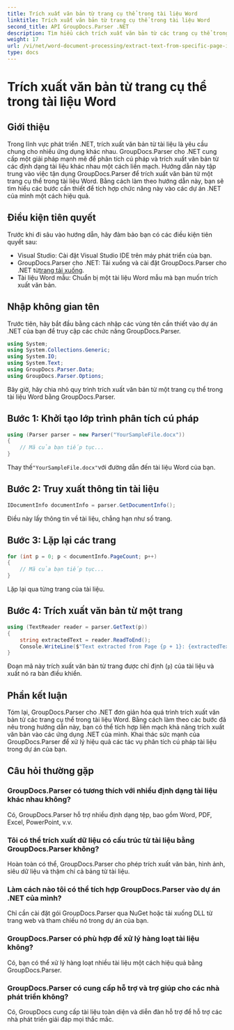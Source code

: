 ```yaml
---
title: Trích xuất văn bản từ trang cụ thể trong tài liệu Word
linktitle: Trích xuất văn bản từ trang cụ thể trong tài liệu Word
second_title: API GroupDocs.Parser .NET
description: Tìm hiểu cách trích xuất văn bản từ các trang cụ thể trong tài liệu Word bằng GroupDocs.Parser cho .NET. Tích hợp khả năng trích xuất văn bản vào .NET của bạn.
weight: 17
url: /vi/net/word-document-processing/extract-text-from-specific-page-in-word-document/
type: docs
---
```

# Trích xuất văn bản từ trang cụ thể trong tài liệu Word

## Giới thiệu
Trong lĩnh vực phát triển .NET, trích xuất văn bản từ tài liệu là yêu cầu chung cho nhiều ứng dụng khác nhau. GroupDocs.Parser cho .NET cung cấp một giải pháp mạnh mẽ để phân tích cú pháp và trích xuất văn bản từ các định dạng tài liệu khác nhau một cách liền mạch. Hướng dẫn này tập trung vào việc tận dụng GroupDocs.Parser để trích xuất văn bản từ một trang cụ thể trong tài liệu Word. Bằng cách làm theo hướng dẫn này, bạn sẽ tìm hiểu các bước cần thiết để tích hợp chức năng này vào các dự án .NET của mình một cách hiệu quả.
## Điều kiện tiên quyết
Trước khi đi sâu vào hướng dẫn, hãy đảm bảo bạn có các điều kiện tiên quyết sau:
- Visual Studio: Cài đặt Visual Studio IDE trên máy phát triển của bạn.
-  GroupDocs.Parser cho .NET: Tải xuống và cài đặt GroupDocs.Parser cho .NET từ[trang tải xuống](https://releases.groupdocs.com/parser/net/).
- Tài liệu Word mẫu: Chuẩn bị một tài liệu Word mẫu mà bạn muốn trích xuất văn bản.

## Nhập không gian tên
Trước tiên, hãy bắt đầu bằng cách nhập các vùng tên cần thiết vào dự án .NET của bạn để truy cập các chức năng GroupDocs.Parser.
```csharp
using System;
using System.Collections.Generic;
using System.IO;
using System.Text;
using GroupDocs.Parser.Data;
using GroupDocs.Parser.Options;
```

Bây giờ, hãy chia nhỏ quy trình trích xuất văn bản từ một trang cụ thể trong tài liệu Word bằng GroupDocs.Parser.
## Bước 1: Khởi tạo lớp trình phân tích cú pháp
```csharp
using (Parser parser = new Parser("YourSampleFile.docx"))
{
    // Mã của bạn tiếp tục...
}
```
 Thay thế`"YourSampleFile.docx"`với đường dẫn đến tài liệu Word của bạn.
## Bước 2: Truy xuất thông tin tài liệu
```csharp
IDocumentInfo documentInfo = parser.GetDocumentInfo();
```
Điều này lấy thông tin về tài liệu, chẳng hạn như số trang.
## Bước 3: Lặp lại các trang
```csharp
for (int p = 0; p < documentInfo.PageCount; p++)
{
    // Mã của bạn tiếp tục...
}
```
Lặp lại qua từng trang của tài liệu.
## Bước 4: Trích xuất văn bản từ một trang
```csharp
using (TextReader reader = parser.GetText(p))
{
    string extractedText = reader.ReadToEnd();
    Console.WriteLine($"Text extracted from Page {p + 1}: {extractedText}");
}
```
Đoạn mã này trích xuất văn bản từ trang được chỉ định (`p`) của tài liệu và xuất nó ra bàn điều khiển.

## Phần kết luận
Tóm lại, GroupDocs.Parser cho .NET đơn giản hóa quá trình trích xuất văn bản từ các trang cụ thể trong tài liệu Word. Bằng cách làm theo các bước đã nêu trong hướng dẫn này, bạn có thể tích hợp liền mạch khả năng trích xuất văn bản vào các ứng dụng .NET của mình. Khai thác sức mạnh của GroupDocs.Parser để xử lý hiệu quả các tác vụ phân tích cú pháp tài liệu trong dự án của bạn.

## Câu hỏi thường gặp
### GroupDocs.Parser có tương thích với nhiều định dạng tài liệu khác nhau không?
Có, GroupDocs.Parser hỗ trợ nhiều định dạng tệp, bao gồm Word, PDF, Excel, PowerPoint, v.v.
### Tôi có thể trích xuất dữ liệu có cấu trúc từ tài liệu bằng GroupDocs.Parser không?
Hoàn toàn có thể, GroupDocs.Parser cho phép trích xuất văn bản, hình ảnh, siêu dữ liệu và thậm chí cả bảng từ tài liệu.
### Làm cách nào tôi có thể tích hợp GroupDocs.Parser vào dự án .NET của mình?
Chỉ cần cài đặt gói GroupDocs.Parser qua NuGet hoặc tải xuống DLL từ trang web và tham chiếu nó trong dự án của bạn.
### GroupDocs.Parser có phù hợp để xử lý hàng loạt tài liệu không?
Có, bạn có thể xử lý hàng loạt nhiều tài liệu một cách hiệu quả bằng GroupDocs.Parser.
### GroupDocs.Parser có cung cấp hỗ trợ và trợ giúp cho các nhà phát triển không?
Có, GroupDocs cung cấp tài liệu toàn diện và diễn đàn hỗ trợ để hỗ trợ các nhà phát triển giải đáp mọi thắc mắc.